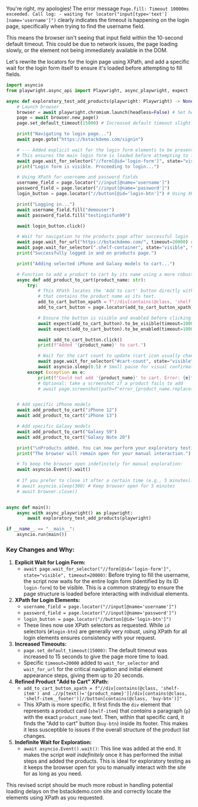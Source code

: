 You're right, my apologies\! The error message `Page.fill: Timeout 10000ms exceeded. Call log: - waiting for locator("input[type='text'][name='username']")` clearly indicates the timeout is happening on the login page, specifically when trying to find the username field.

This means the browser isn't seeing that input field within the 10-second default timeout. This could be due to network issues, the page loading slowly, or the element not being immediately available in the DOM.

Let's rewrite the locators for the login page using XPath, and add a specific wait for the login form itself to ensure it's loaded before attempting to fill fields.

```python
import asyncio
from playwright.async_api import Playwright, async_playwright, expect

async def exploratory_test_add_products(playwright: Playwright) -> None:
    # Launch browser
    browser = await playwright.chromium.launch(headless=False) # Set headless=False to see the browser
    page = await browser.new_page()
    page.set_default_timeout(15000) # Increased default timeout slightly to 15 seconds

    print("Navigating to login page...")
    await page.goto("https://bstackdemo.com/signin")

    # --- Added explicit wait for the login form elements to be present ---
    # This ensures the main login form is loaded before attempting to fill fields
    await page.wait_for_selector("//form[@id='login-form']", state="visible", timeout=20000)
    print("Login form is visible. Proceeding to login...")

    # Using XPath for username and password fields
    username_field = page.locator("//input[@name='username']")
    password_field = page.locator("//input[@name='password']")
    login_button = page.locator("//button[@id='login-btn']") # Using XPath for the button

    print("Logging in...")
    await username_field.fill("demouser")
    await password_field.fill("testingisfun99")

    await login_button.click()

    # Wait for navigation to the products page after successful login
    await page.wait_for_url("https://bstackdemo.com/", timeout=20000) # Increased timeout for navigation
    await page.wait_for_selector(".shelf-container", state="visible", timeout=20000) # Wait for products to load
    print("Successfully logged in and on products page.")

    print("Adding selected iPhone and Galaxy models to cart...")

    # Function to add a product to cart by its name using a more robust XPath
    async def add_product_to_cart(product_name: str):
        try:
            # This XPath locates the 'Add to cart' button directly within the shelf-item
            # that contains the product name as its text.
            add_to_cart_button_xpath = f"//div[contains(@class, 'shelf-item') and .//p[text()='{product_name}']]/div[contains(@class, 'shelf-item__footer')]//button[contains(@class, 'buy-btn')]"
            add_to_cart_button = page.locator(add_to_cart_button_xpath)

            # Ensure the button is visible and enabled before clicking
            await expect(add_to_cart_button).to_be_visible(timeout=10000)
            await expect(add_to_cart_button).to_be_enabled(timeout=10000)

            await add_to_cart_button.click()
            print(f"Added '{product_name}' to cart.")

            # Wait for the cart count to update (cart icon usually changes)
            await page.wait_for_selector("#cart-count", state="visible")
            await asyncio.sleep(0.5) # Small pause for visual confirmation
        except Exception as e:
            print(f"Could not add '{product_name}' to cart. Error: {e}")
            # Optional: take a screenshot if a product fails to add
            # await page.screenshot(path=f"error_{product_name.replace(' ', '_')}.png")


    # Add specific iPhone models
    await add_product_to_cart("iPhone 12")
    await add_product_to_cart("iPhone 13")

    # Add specific Galaxy models
    await add_product_to_cart("Galaxy S9")
    await add_product_to_cart("Galaxy Note 20")

    print("\nProducts added. You can now perform your exploratory testing.")
    print("The browser will remain open for your manual interaction.")

    # To keep the browser open indefinitely for manual exploration:
    await asyncio.Event().wait()
    
    # If you prefer to close it after a certain time (e.g., 5 minutes):
    # await asyncio.sleep(300) # Keep browser open for 5 minutes
    # await browser.close()


async def main():
    async with async_playwright() as playwright:
        await exploratory_test_add_products(playwright)

if __name__ == "__main__":
    asyncio.run(main())
```

### Key Changes and Why:

1.  **Explicit Wait for Login Form:**
      * `await page.wait_for_selector("//form[@id='login-form']", state="visible", timeout=20000)`: Before trying to fill the username, the script now waits for the entire login form (identified by its ID `login-form`) to be visible. This is a common strategy to ensure the page structure is loaded before interacting with individual elements.
2.  **XPath for Login Elements:**
      * `username_field = page.locator("//input[@name='username']")`
      * `password_field = page.locator("//input[@name='password']")`
      * `login_button = page.locator("//button[@id='login-btn']")`
      * These lines now use XPath selectors as requested. While `id` selectors (`#login-btn`) are generally very robust, using XPath for all login elements ensures consistency with your request.
3.  **Increased Timeouts:**
      * `page.set_default_timeout(15000)`: The default timeout was increased to 15 seconds to give the page more time to load.
      * Specific `timeout=20000` added to `wait_for_selector` and `wait_for_url` for the critical navigation and initial element appearance steps, giving them up to 20 seconds.
4.  **Refined Product "Add to Cart" XPath:**
      * `add_to_cart_button_xpath = f"//div[contains(@class, 'shelf-item') and .//p[text()='{product_name}']]/div[contains(@class, 'shelf-item__footer')]//button[contains(@class, 'buy-btn')]"`
      * This XPath is more specific. It first finds the `div` element that represents a product card (`shelf-item`) that *contains* a paragraph (`p`) with the exact `product_name` text. Then, within that specific card, it finds the "Add to cart" button (`buy-btn`) inside its footer. This makes it less susceptible to issues if the overall structure of the product list changes.
5.  **Indefinite Wait for Exploration:**
      * `await asyncio.Event().wait()`: This line was added at the end. It makes the script *wait indefinitely* once it has performed the initial steps and added the products. This is ideal for exploratory testing as it keeps the browser open for you to manually interact with the site for as long as you need.

This revised script should be much more robust in handling potential loading delays on the bstackdemo.com site and correctly locate the elements using XPath as you requested.